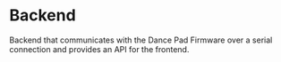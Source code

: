 # Backend

Backend that communicates with the Dance Pad Firmware over a serial connection
and provides an API for the frontend.
